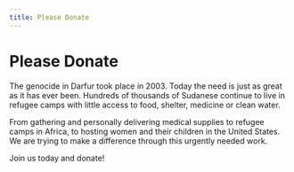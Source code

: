 ```yaml
---
title: Please Donate
---
```


# Please Donate

The genocide in Darfur took place in 2003. Today the need is just as great as it has 
ever been. Hundreds of thousands of Sudanese continue to live in refugee camps with 
little access to food, shelter, medicine or clean water. 

From gathering and personally delivering medical supplies to 
refugee camps in Africa, to hosting women and their children in the United States. We 
are trying to make a difference through this urgently needed work.  

Join us today and donate!
